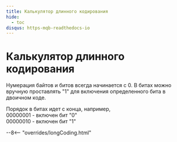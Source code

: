 ```yaml
---
title: Калькулятор длинного кодирования
hide:
  - toc
disqus: https-mqb-readthedocs-io
---
```


<style>
  .md-content__button {
    display: none;
  }
</style>

# Калькулятор длинного кодирования

Нумерация байтов и битов всегда начинается с 0. В битах можно вручную проставлять "1" для включения определенного бита в двоичном коде.  

Порядок в битах идет с конца, например,  
00000001 - включен бит "0"  
00000010 - включен бит "1"  

--8<-- "overrides/longCoding.html"